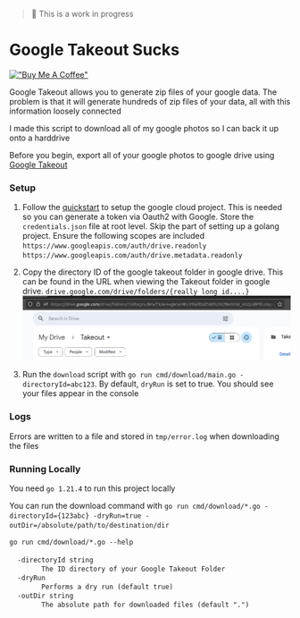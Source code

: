 > 🚨 This is a work in progress

# Google Takeout Sucks

[!["Buy Me A Coffee"](https://www.buymeacoffee.com/assets/img/custom_images/orange_img.png)](https://www.buymeacoffee.com/fallenstedt)

Google Takeout allows you to generate zip files of your google data. The problem is that it will generate hundreds of zip files of your data, all with this information loosely connected

I made this script to download all of my google photos so I can back it up onto a harddrive

Before you begin, export all of your google photos to google drive using [Google Takeout](https://takeout.google.com/settings/takeout/custom/photos)

### Setup

1. Follow the [quickstart](https://developers.google.com/drive/api/quickstart/go) to setup the google cloud project. This is needed so you can generate a token via Oauth2 with Google. Store the `credentials.json` file at root level. Skip the part of setting up a golang project. Ensure the following scopes are included `https://www.googleapis.com/auth/drive.readonly https://www.googleapis.com/auth/drive.metadata.readonly`

1. Copy the directory ID of the google takeout folder in google drive. This can be found in the URL when viewing the Takeout folder in google drive. `drive.google.com/drive/folders/{really long id....}`
   ![Image of google drive](images/drive-id.png)

1. Run the `download` script with `go run cmd/download/main.go -directoryId=abc123`. By default, `dryRun` is set to true. You should see your files appear in the console

### Logs

Errors are written to a file and stored in `tmp/error.log` when downloading the files

### Running Locally

You need `go 1.21.4` to run this project locally

You can run the download command with `go run cmd/download/*.go -directoryId={123abc} -dryRun=true -outDir=/absolute/path/to/destination/dir`

```
go run cmd/download/*.go --help

  -directoryId string
    	The ID directory of your Google Takeout Folder
  -dryRun
    	Performs a dry run (default true)
  -outDir string
    	The absolute path for downloaded files (default ".")

```
